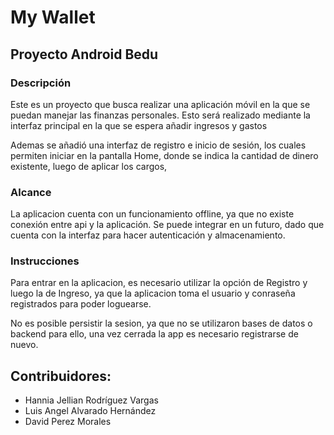 # My Wallet
## Proyecto Android Bedu

### Descripción
Este es un proyecto que busca realizar una aplicación móvil en la que se puedan manejar las finanzas personales. Esto será realizado mediante la interfaz principal en la que se espera añadir ingresos y gastos

Ademas se añadió una interfaz de registro e inicio de sesión, los cuales permiten iniciar en la pantalla Home, donde se indica la cantidad de dinero existente, luego de aplicar los cargos,

### Alcance

La aplicacion cuenta con un funcionamiento offline, ya que no existe conexión entre api y la aplicación. Se puede integrar en un futuro, dado que cuenta con la interfaz para hacer autenticación y almacenamiento.

### Instrucciones

Para entrar en la aplicacion, es necesario utilizar la opción de Registro y luego la de Ingreso, ya que la aplicacion toma el usuario y conraseña registrados para poder loguearse.

No es posible persistir la sesion, ya que no se utilizaron bases de datos o backend para ello, una vez cerrada la app es necesario registrarse de nuevo.


## Contribuidores:
- Hannia Jellian Rodríguez Vargas
- Luis Angel Alvarado Hernández
- David Perez Morales
